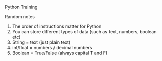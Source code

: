 Python Training

Random notes

1. The order of instructions matter for Python
2. You can store different types of data (such as text, numbers, boolean etc)
3. String = text (just plain text)
4. int/float = numbers / decimal numbers
5. Boolean = True/False (always capital T and F) 